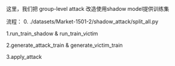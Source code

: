 这里，我们把
group-level attack
改造使用shadow model提供训练集

流程：
0. ./datasets/Market-1501-2/shadow_attack/split_all.py

1.run_train_shadow & run_train_victim

2.generate_attack_train & generate_victim_train

3.apply_attack